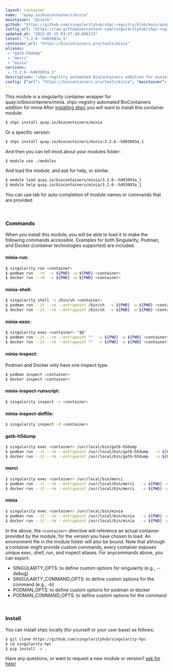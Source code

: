```yaml
---
layout: container
name:  "quay.io/biocontainers/minia"
maintainer: "@vsoch"
github: "https://github.com/singularityhub/shpc-registry/blob/main/quay.io/biocontainers/minia/container.yaml"
config_url: "https://raw.githubusercontent.com/singularityhub/shpc-registry/main/quay.io/biocontainers/minia/container.yaml"
updated_at: "2023-05-15 03:27:10.886233"
latest: "3.2.6--hd03093a_1"
container_url: "https://biocontainers.pro/tools/minia"
aliases:
 - "gatb-h5dump"
 - "merci"
 - "minia"
versions:
 - "3.2.6--hd03093a_1"
description: "shpc-registry automated BioContainers addition for minia"
config: {"url": "https://biocontainers.pro/tools/minia", "maintainer": "@vsoch", "description": "shpc-registry automated BioContainers addition for minia", "latest": {"3.2.6--hd03093a_1": "sha256:3378184951a6e726e80b9ccacaebbca1218530c46703b860f3c15ae8b1c1ab4b"}, "tags": {"3.2.6--hd03093a_1": "sha256:3378184951a6e726e80b9ccacaebbca1218530c46703b860f3c15ae8b1c1ab4b"}, "docker": "quay.io/biocontainers/minia", "aliases": {"gatb-h5dump": "/usr/local/bin/gatb-h5dump", "merci": "/usr/local/bin/merci", "minia": "/usr/local/bin/minia"}}
---
```


This module is a singularity container wrapper for quay.io/biocontainers/minia.
shpc-registry automated BioContainers addition for minia
After [installing shpc](#install) you will want to install this container module:


```bash
$ shpc install quay.io/biocontainers/minia
```

Or a specific version:

```bash
$ shpc install quay.io/biocontainers/minia:3.2.6--hd03093a_1
```

And then you can tell lmod about your modules folder:

```bash
$ module use ./modules
```

And load the module, and ask for help, or similar.

```bash
$ module load quay.io/biocontainers/minia/3.2.6--hd03093a_1
$ module help quay.io/biocontainers/minia/3.2.6--hd03093a_1
```

You can use tab for auto-completion of module names or commands that are provided.

<br>

### Commands

When you install this module, you will be able to load it to make the following commands accessible.
Examples for both Singularity, Podman, and Docker (container technologies supported) are included.

#### minia-run:

```bash
$ singularity run <container>
$ podman run --rm  -v ${PWD} -w ${PWD} <container>
$ docker run --rm  -v ${PWD} -w ${PWD} <container>
```

#### minia-shell:

```bash
$ singularity shell -s /bin/sh <container>
$ podman run --it --rm --entrypoint /bin/sh  -v ${PWD} -w ${PWD} <container>
$ docker run --it --rm --entrypoint /bin/sh  -v ${PWD} -w ${PWD} <container>
```

#### minia-exec:

```bash
$ singularity exec <container> "$@"
$ podman run --it --rm --entrypoint ""  -v ${PWD} -w ${PWD} <container> "$@"
$ docker run --it --rm --entrypoint ""  -v ${PWD} -w ${PWD} <container> "$@"
```

#### minia-inspect:

Podman and Docker only have one inspect type.

```bash
$ podman inspect <container>
$ docker inspect <container>
```

#### minia-inspect-runscript:

```bash
$ singularity inspect -r <container>
```

#### minia-inspect-deffile:

```bash
$ singularity inspect -d <container>
```


#### gatb-h5dump

```bash
$ singularity exec <container> /usr/local/bin/gatb-h5dump
$ podman run --it --rm --entrypoint /usr/local/bin/gatb-h5dump   -v ${PWD} -w ${PWD} <container> -c " $@"
$ docker run --it --rm --entrypoint /usr/local/bin/gatb-h5dump   -v ${PWD} -w ${PWD} <container> -c " $@"
```


#### merci

```bash
$ singularity exec <container> /usr/local/bin/merci
$ podman run --it --rm --entrypoint /usr/local/bin/merci   -v ${PWD} -w ${PWD} <container> -c " $@"
$ docker run --it --rm --entrypoint /usr/local/bin/merci   -v ${PWD} -w ${PWD} <container> -c " $@"
```


#### minia

```bash
$ singularity exec <container> /usr/local/bin/minia
$ podman run --it --rm --entrypoint /usr/local/bin/minia   -v ${PWD} -w ${PWD} <container> -c " $@"
$ docker run --it --rm --entrypoint /usr/local/bin/minia   -v ${PWD} -w ${PWD} <container> -c " $@"
```



In the above, the `<container>` directive will reference an actual container provided
by the module, for the version you have chosen to load. An environment file in the
module folder will also be bound. Note that although a container
might provide custom commands, every container exposes unique exec, shell, run, and
inspect aliases. For anycommands above, you can export:

 - SINGULARITY_OPTS: to define custom options for singularity (e.g., --debug)
 - SINGULARITY_COMMAND_OPTS: to define custom options for the command (e.g., -b)
 - PODMAN_OPTS: to define custom options for podman or docker
 - PODMAN_COMMAND_OPTS: to define custom options for the command

<br>

### Install

You can install shpc locally (for yourself or your user base) as follows:

```bash
$ git clone https://github.com/singularityhub/singularity-hpc
$ cd singularity-hpc
$ pip install -e .
```

Have any questions, or want to request a new module or version? [ask for help!](https://github.com/singularityhub/singularity-hpc/issues)